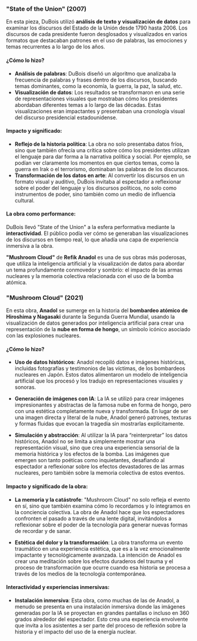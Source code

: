 ### **"State of the Union" (2007)**

En esta pieza, DuBois utilizó **análisis de texto y visualización de datos** para examinar los discursos del Estado de la Unión desde 1790 hasta 2006. Los discursos de cada presidente fueron desglosados y visualizados en varios formatos que destacaban patrones en el uso de palabras, las emociones y temas recurrentes a lo largo de los años.

#### **¿Cómo lo hizo?**

* **Análisis de palabras**: DuBois diseñó un algoritmo que analizaba la frecuencia de palabras y frases dentro de los discursos, buscando temas dominantes, como la economía, la guerra, la paz, la salud, etc.
* **Visualización de datos**: Los resultados se transformaron en una serie de representaciones visuales que mostraban cómo los presidentes abordaban diferentes temas a lo largo de las décadas. Estas visualizaciones eran impactantes y presentaban una cronología visual del discurso presidencial estadounidense.

#### **Impacto y significado:**

* **Reflejo de la historia política**: La obra no solo presentaba datos fríos, sino que también ofrecía una crítica sobre cómo los presidentes utilizan el lenguaje para dar forma a la narrativa política y social. Por ejemplo, se podían ver claramente los momentos en que ciertos temas, como la guerra en Irak o el terrorismo, dominaban las palabras de los discursos.
* **Transformación de los datos en arte**: Al convertir los discursos en un formato visual y auditivo, DuBois invitaba al espectador a reflexionar sobre el poder del lenguaje y los discursos políticos, no solo como instrumentos de poder, sino también como un medio de influencia cultural.

#### **La obra como performance:**

DuBois llevó "State of the Union" a la esfera performativa mediante la **interactividad**. El público podía ver cómo se generaban las visualizaciones de los discursos en tiempo real, lo que añadía una capa de experiencia inmersiva a la obra.

**"Mushroom Cloud"** de **Refik Anadol** es una de sus obras más poderosas, que utiliza la inteligencia artificial y la visualización de datos para abordar un tema profundamente conmovedor y sombrío: el impacto de las armas nucleares y la memoria colectiva relacionada con el uso de la bomba atómica.

### **"Mushroom Cloud" (2021)**

En esta obra, **Anadol** se sumerge en la historia del **bombardeo atómico de Hiroshima y Nagasaki** durante la Segunda Guerra Mundial, usando la visualización de datos generados por inteligencia artificial para crear una representación de la **nube en forma de hongo**, un símbolo icónico asociado con las explosiones nucleares.

#### **¿Cómo lo hizo?**

* **Uso de datos históricos**: Anadol recopiló datos e imágenes históricas, incluidas fotografías y testimonios de las víctimas, de los bombardeos nucleares en Japón. Estos datos alimentaron un modelo de inteligencia artificial que los procesó y los tradujo en representaciones visuales y sonoras.

* **Generación de imágenes con IA**: La IA se utilizó para crear imágenes impresionantes y abstractas de la famosa nube en forma de hongo, pero con una estética completamente nueva y transformada. En lugar de ser una imagen directa y literal de la nube, Anadol generó patrones, texturas y formas fluidas que evocan la tragedia sin mostrarlas explícitamente.

* **Simulación y abstracción**: Al utilizar la IA para “reinterpretar” los datos históricos, Anadol no se limita a simplemente mostrar una representación visual, sino que crea una experiencia sensorial de la memoria histórica y los efectos de la bomba. Las imágenes que emergen son tanto poéticas como inquietantes, desafiando al espectador a reflexionar sobre los efectos devastadores de las armas nucleares, pero también sobre la memoria colectiva de estos eventos.

#### **Impacto y significado de la obra:**

* **La memoria y la catástrofe**: "Mushroom Cloud" no solo refleja el evento en sí, sino que también examina cómo lo recordamos y lo integramos en la conciencia colectiva. La obra de Anadol hace que los espectadores confronten el pasado a través de una lente digital, invitándolos a reflexionar sobre el poder de la tecnología para generar nuevas formas de recordar y de sanar.

* **Estética del dolor y la transformación**: La obra transforma un evento traumático en una experiencia estética, que es a la vez emocionalmente impactante y tecnológicamente avanzada. La intención de Anadol es crear una meditación sobre los efectos duraderos del trauma y el proceso de transformación que ocurre cuando esa historia se procesa a través de los medios de la tecnología contemporánea.

#### **Interactividad y experiencias inmersivas:**

* **Instalación inmersiva**: Esta obra, como muchas de las de Anadol, a menudo se presenta en una instalación inmersiva donde las imágenes generadas por la IA se proyectan en grandes pantallas o incluso en 360 grados alrededor del espectador. Esto crea una experiencia envolvente que invita a los asistentes a ser parte del proceso de reflexión sobre la historia y el impacto del uso de la energía nuclear.
